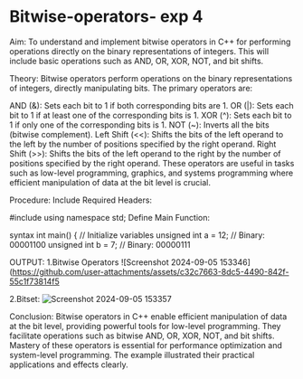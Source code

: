 # Bitwise-operators- exp 4

Aim:
To understand and implement bitwise operators in C++ for performing operations directly on the binary representations of integers. This will include basic operations such as AND, OR, XOR, NOT, and bit shifts.

Theory:
Bitwise operators perform operations on the binary representations of integers, directly manipulating bits. The primary operators are:

AND (&): Sets each bit to 1 if both corresponding bits are 1.
OR (|): Sets each bit to 1 if at least one of the corresponding bits is 1.
XOR (^): Sets each bit to 1 if only one of the corresponding bits is 1.
NOT (~): Inverts all the bits (bitwise complement).
Left Shift (<<): Shifts the bits of the left operand to the left by the number of positions specified by the right operand.
Right Shift (>>): Shifts the bits of the left operand to the right by the number of positions specified by the right operand.
These operators are useful in tasks such as low-level programming, graphics, and systems programming where efficient manipulation of data at the bit level is crucial.

Procedure:
Include Required Headers:


#include <iostream>
using namespace std;
Define Main Function:

syntax
int main() {
    // Initialize variables
    unsigned int a = 12; // Binary: 00001100
    unsigned int b = 7;  // Binary: 00000111

OUTPUT:
1.Bitwise Operators
![Screenshot 2024-09-05 153346](https://github.com/user-attachments/assets/c32c7663-8dc5-4490-842f-55c1f73814f5

2.Bitset:
![Screenshot 2024-09-05 153357](https://github.com/user-attachments/assets/47149877-445f-4b75-9d4d-b6635ff30f9f)

Conclusion:
Bitwise operators in C++ enable efficient manipulation of data at the bit level, providing powerful tools for low-level programming. They facilitate operations such as bitwise AND, OR, XOR, NOT, and bit shifts. Mastery of these operators is essential for performance optimization and system-level programming. The example illustrated their practical applications and effects clearly.
